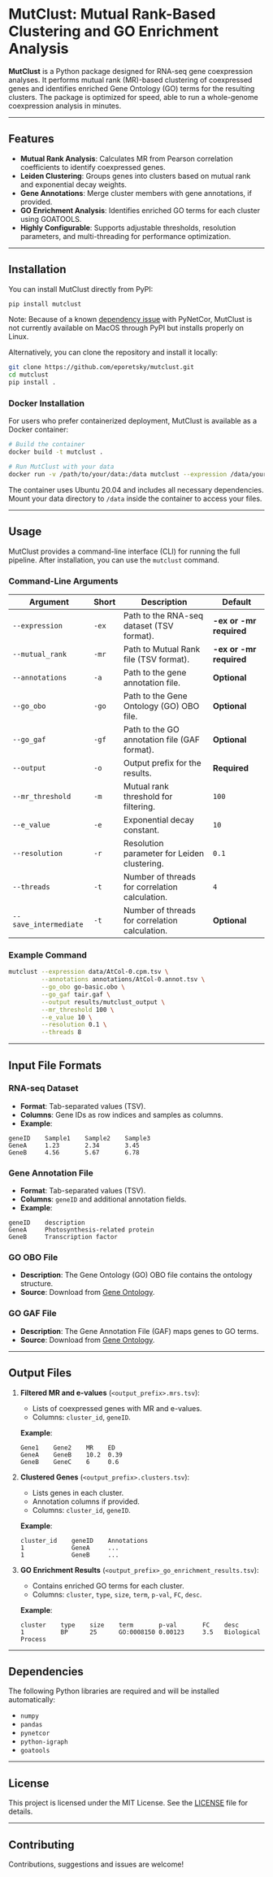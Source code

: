# MutClust: Mutual Rank-Based Clustering and GO Enrichment Analysis

**MutClust** is a Python package designed for RNA-seq gene coexpression analyses. It performs mutual rank (MR)-based clustering of coexpressed genes and identifies enriched Gene Ontology (GO) terms for the resulting clusters. The package is optimized for speed, able to run a whole-genome coexpression analysis in minutes.

---

## Features

- **Mutual Rank Analysis**: Calculates MR from Pearson correlation coefficients to identify coexpressed genes.
- **Leiden Clustering**: Groups genes into clusters based on mutual rank and exponential decay weights.
- **Gene Annotations**: Merge cluster members with gene annotations, if provided.
- **GO Enrichment Analysis**: Identifies enriched GO terms for each cluster using GOATOOLS.
- **Highly Configurable**: Supports adjustable thresholds, resolution parameters, and multi-threading for performance optimization.

---

## Installation

You can install MutClust directly from PyPI:

```bash
pip install mutclust
```

Note: Because of a known [dependency issue](https://github.com/01life/pyNetCor/issues/1) with PyNetCor, MutClust is not currently available on MacOS through PyPI but installs properly on Linux. 

Alternatively, you can clone the repository and install it locally:

```bash
git clone https://github.com/eporetsky/mutclust.git
cd mutclust
pip install .
```

### Docker Installation

For users who prefer containerized deployment, MutClust is available as a Docker container:

```bash
# Build the container
docker build -t mutclust .

# Run MutClust with your data
docker run -v /path/to/your/data:/data mutclust --expression /data/your_expression.tsv --output /data/results
```

The container uses Ubuntu 20.04 and includes all necessary dependencies. Mount your data directory to `/data` inside the container to access your files.

---

## Usage

MutClust provides a command-line interface (CLI) for running the full pipeline. After installation, you can use the `mutclust` command.

### Command-Line Arguments

| Argument              | Short | Description                                              | Default       |
|-----------------------|-------|----------------------------------------------------------|---------------|
| `--expression`        | `-ex` | Path to the RNA-seq dataset (TSV format).                | **-ex or -mr required**  |
| `--mutual_rank`       | `-mr` | Path to Mutual Rank file (TSV format).                   | **-ex or -mr required**  |
| `--annotations`       | `-a`  | Path to the gene annotation file.                        | **Optional**  |
| `--go_obo`            | `-go` | Path to the Gene Ontology (GO) OBO file.                 | **Optional**  |
| `--go_gaf`            | `-gf` | Path to the GO annotation file (GAF format).             | **Optional**  |
| `--output`            | `-o`  | Output prefix for the results.                           | **Required**  |
| `--mr_threshold`      | `-m`  | Mutual rank threshold for filtering.                     | `100`         |
| `--e_value`           | `-e`  | Exponential decay constant.                              | `10`          |
| `--resolution`        | `-r`  | Resolution parameter for Leiden clustering.              | `0.1`         |
| `--threads`           | `-t`  | Number of threads for correlation calculation.           | `4`           |
| `--save_intermediate` | `-t`  | Number of threads for correlation calculation.           | **Optional**  |

### Example Command

```bash
mutclust --expression data/AtCol-0.cpm.tsv \
         --annotations annotations/AtCol-0.annot.tsv \
         --go_obo go-basic.obo \
         --go_gaf tair.gaf \
         --output results/mutclust_output \
         --mr_threshold 100 \
         --e_value 10 \
         --resolution 0.1 \
         --threads 8
```

---

## Input File Formats

### RNA-seq Dataset
- **Format**: Tab-separated values (TSV).
- **Columns**: Gene IDs as row indices and samples as columns.
- **Example**:
```tsv
geneID    Sample1    Sample2    Sample3
GeneA     1.23       2.34       3.45
GeneB     4.56       5.67       6.78
```

### Gene Annotation File
- **Format**: Tab-separated values (TSV).
- **Columns**: `geneID` and additional annotation fields. 
- **Example**:
```tsv
geneID    description
GeneA     Photosynthesis-related protein
GeneB     Transcription factor
```

### GO OBO File
- **Description**: The Gene Ontology (GO) OBO file contains the ontology structure.
- **Source**: Download from [Gene Ontology](http://geneontology.org/).

### GO GAF File
- **Description**: The Gene Annotation File (GAF) maps genes to GO terms.
- **Source**: Download from [Gene Ontology](http://geneontology.org/).

---

## Output Files

1. **Filtered MR and e-values** (`<output_prefix>.mrs.tsv`):
   - Lists of coexpressed genes with MR and e-values.
   - Columns: `cluster_id`, `geneID`.

   **Example**:
   ```tsv
   Gene1    Gene2    MR    ED
   GeneA    GeneB    10.2  0.39
   GeneB    GeneC    6     0.6
   ```

2. **Clustered Genes** (`<output_prefix>.clusters.tsv`):
   - Lists genes in each cluster.
   - Annotation columns if provided.
   - Columns: `cluster_id`, `geneID`.

   **Example**:
   ```tsv
   cluster_id    geneID    Annotations
   1             GeneA     ...
   1             GeneB     ...
   ```

3. **GO Enrichment Results** (`<output_prefix>_go_enrichment_results.tsv`):
   - Contains enriched GO terms for each cluster.
   - Columns: `cluster`, `type`, `size`, `term`, `p-val`, `FC`, `desc`.

   **Example**:
   ```tsv
   cluster    type    size    term       p-val       FC    desc
   1          BP      25      GO:0008150 0.00123     3.5   Biological Process
   ```
---

## Dependencies

The following Python libraries are required and will be installed automatically:
- `numpy`
- `pandas`
- `pynetcor`
- `python-igraph`
- `goatools`

---

## License

This project is licensed under the MIT License. See the [LICENSE](LICENSE) file for details.

---

## Contributing

Contributions, suggestions and issues are welcome!